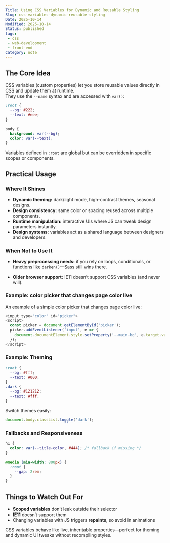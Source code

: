 ```yaml
---
Title: Using CSS Variables for Dynamic and Reusable Styling  
Slug: css-variables-dynamic-reusable-styling  
Date: 2025-10-14  
Modified: 2025-10-14  
Status: published  
tags: 
 - css
 - web-development
 - front-end
Category: note  
---
```


## The Core Idea

CSS variables (custom properties) let you store reusable values directly in CSS and update them at runtime.  
They use the `--name` syntax and are accessed with `var()`:

```css
:root {
  --bg: #222;
  --text: #eee;
}

body {
  background: var(--bg);
  color: var(--text);
}
````

Variables defined in `:root` are global but can be overridden in specific scopes or components.

## Practical Usage

### Where It Shines

- **Dynamic theming:** dark/light mode, high-contrast themes, seasonal designs.   
- **Design consistency:** same color or spacing reused across multiple components.
- **Runtime manipulation:** interactive UIs where JS can tweak design parameters instantly.
- **Design systems:** variables act as a shared language between designers and developers.

### When Not to Use It

- **Heavy preprocessing needs:** if you rely on loops, conditionals, or functions like `darken()`—Sass still wins there.
    
- **Older browser support:** IE11 doesn’t support CSS variables (and never will).

### Example: color picker that changes page color live

An example of a simple color picker that changes page color live:
```js
<input type="color" id="picker">
<script>
  const picker = document.getElementById('picker');
  picker.addEventListener('input', e => {
    document.documentElement.style.setProperty('--main-bg', e.target.value);
  });
</script>
```

### Example: Theming

```css
:root {
  --bg: #fff;
  --text: #000;
}
.dark {
  --bg: #121212;
  --text: #fff;
}
```

Switch themes easily:

```js
document.body.classList.toggle('dark');
```

### Fallbacks and Responsiveness

```css
h1 {
  color: var(--title-color, #444); /* fallback if missing */
}

@media (min-width: 800px) {
  :root {
    --gap: 2rem;
  }
}
```


## Things to Watch Out For

- **Scoped variables** don’t leak outside their selector
- **IE11** doesn’t support them
- Changing variables with JS triggers **repaints**, so avoid in animations

CSS variables behave like live, inheritable properties—perfect for theming and dynamic UI tweaks without recompiling styles.